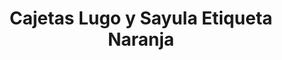 ---
title: "Cajetas Lugo y Sayula Etiqueta Naranja"
url: /sayula/cajetas-lugo-y-sayula-etiqueta-naranja/
shop: confitería
---